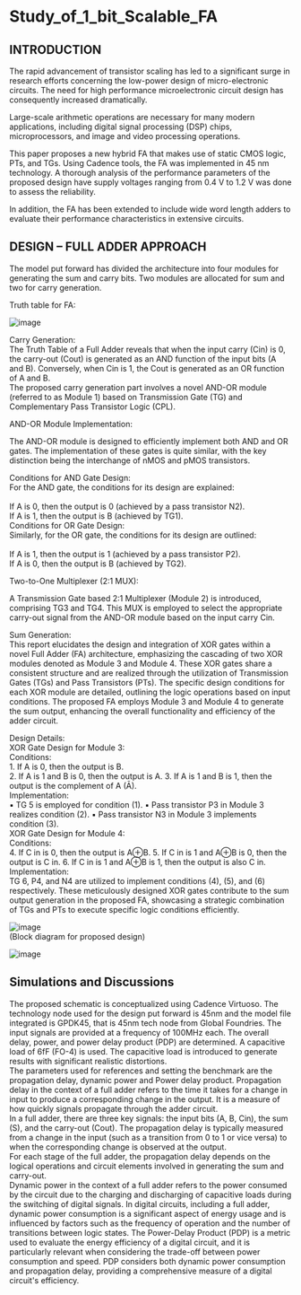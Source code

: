 # Study_of_1_bit_Scalable_FA

## INTRODUCTION

The rapid advancement of transistor scaling has led to a significant surge in research efforts concerning the low-power design of micro-electronic circuits. The need for high performance microelectronic circuit design has consequently increased dramatically.<br />

Large-scale arithmetic operations are necessary for many modern applications, including digital signal processing (DSP) chips, microprocessors, and image and video processing operations.<br />

This paper proposes a new hybrid FA that makes use of static CMOS logic, PTs, and TGs. Using Cadence tools, the FA was implemented in 45 nm technology. A  thorough analysis of the performance parameters of the proposed design have supply voltages ranging from 0.4 V to 1.2 V was done to assess the reliability.<br />

In addition, the FA has been extended to include wide word length adders to evaluate their performance characteristics in extensive circuits.

## DESIGN – FULL ADDER APPROACH

The model put forward has divided the architecture into four modules for generating the sum and carry bits. Two modules are allocated for sum and two for carry generation.<br />

Truth table for FA:

![image](https://github.com/mrdunker/Study_of_1_bit_Scalable_FA/assets/38190245/285464cf-ab00-4381-ad13-672cf4983299)


Carry Generation:
<br />
The Truth Table of a Full Adder reveals that when the input carry (Cin) is 0, the carry-out (Cout) is generated as an AND function of the input bits (A and B). Conversely, when Cin is 1, the Cout is generated as an OR function of A and B. <br />
The proposed carry generation part involves a novel AND-OR module (referred to as Module 1) based on Transmission Gate (TG) and Complementary Pass Transistor Logic (CPL).<br />

AND-OR Module Implementation:<br />

The AND-OR module is designed to efficiently implement both AND and OR gates. The implementation of these gates is quite similar, with the key distinction being the interchange of nMOS and pMOS transistors.<br />

Conditions for AND Gate Design:<br />
For the AND gate, the conditions for its design are explained:<br />
<br />
If A is 0, then the output is 0 (achieved by a pass transistor N2).<br />
If A is 1, then the output is B (achieved by TG1).<br />
Conditions for OR Gate Design:<br />
Similarly, for the OR gate, the conditions for its design are outlined:<br />
<br />
If A is 1, then the output is 1 (achieved by a pass transistor P2).<br />
If A is 0, then the output is B (achieved by TG2).<br />

Two-to-One Multiplexer (2:1 MUX):<br />

A Transmission Gate based 2:1 Multiplexer (Module 2) is introduced, comprising TG3 and TG4. This MUX is employed to select the appropriate carry-out signal from the AND-OR module based on the input carry Cin.<br />

Sum Generation: <br />
This report elucidates the design and integration of XOR gates within a novel Full Adder (FA) architecture, emphasizing the cascading of two XOR modules denoted as Module 3 and Module 4. These XOR gates share a consistent structure and are realized through the utilization of Transmission Gates (TGs) and Pass Transistors (PTs). The specific design conditions for each XOR module are detailed, outlining the logic operations based on input conditions. The proposed FA employs Module 3 and Module 4 to generate the sum output, enhancing the overall functionality and efficiency of the adder circuit.<br />

Design Details:<br />
XOR Gate Design for Module 3:<br />
Conditions:<br />
            1. If A is 0, then the output is B.                                   
            2. If A is 1 and B is 0, then the output is A.
            3. If A is 1 and B is 1, then the output is the complement of A (Ā).
<br />
Implementation:<br />
            ▪ TG 5 is employed for condition (1).
            ▪ Pass transistor P3 in Module 3 realizes condition (2).
            ▪ Pass transistor N3 in Module 3 implements condition (3).
<br />
XOR Gate Design for Module 4:<br />
Conditions:<br />
            4. If C in is 0, then the output is A⊕B.
            5. If C in is 1 and A⊕B is 0, then the output is C in.
            6. If C in is 1 and A⊕B is 1, then the output is also C in.
<br />
Implementation:<br />
 TG 6, P4, and N4 are utilized to implement conditions (4), (5), and (6) respectively.
These meticulously designed XOR gates contribute to the sum output generation in the proposed FA, showcasing a strategic combination of TGs and PTs to execute specific logic conditions efficiently.


![image](https://github.com/mrdunker/Study_of_1_bit_Scalable_FA/assets/38190245/57aed781-b927-4797-8c76-cd2b01264800)
<br /> (Block diagram for proposed design)<br />


![image](https://github.com/mrdunker/Study_of_1_bit_Scalable_FA/assets/38190245/8e8a4f48-e39e-4cb6-8a73-ffb665f47841)


## Simulations and Discussions

The proposed schematic is conceptualized using Cadence Virtuoso. The technology node used for the design put forward is 45nm and the model file integrated is GPDK45, that is 45nm tech node from Global Foundries. The input signals are provided at a frequency of 100MHz each. The overall delay, power, and power delay product (PDP) are determined. A capacitive load of 6fF (FO-4) is used. The capacitive load is introduced to generate results with significant realistic distortions.<br />
The parameters used for references and setting the benchmark are the propagation delay, dynamic power and Power delay product. Propagation delay in the context of a full adder refers to the time it takes for a change in input to produce a corresponding change in the output. It is a measure of how quickly signals propagate through the adder circuit.<br />
In a full adder, there are three key signals: the input bits (A, B, Cin), the sum (S), and the carry-out (Cout). The propagation delay is typically measured from a change in the input (such as a transition from 0 to 1 or vice versa) to when the corresponding change is observed at the output.<br />
For each stage of the full adder, the propagation delay depends on the logical operations and circuit elements involved in generating the sum and carry-out.<br />
Dynamic power in the context of a full adder refers to the power consumed by the circuit due to the charging and discharging of capacitive loads during the switching of digital signals. In digital circuits, including a full adder, dynamic power consumption is a significant aspect of energy usage and is influenced by factors such as the frequency of operation and the number of transitions between logic states.
The Power-Delay Product (PDP) is a metric used to evaluate the energy efficiency of a digital circuit, and it is particularly relevant when considering the trade-off between power consumption and speed. PDP considers both dynamic power consumption and propagation delay, providing a comprehensive measure of a digital circuit's efficiency.<br />





